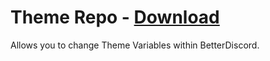 # Theme Repo - [Download](https://betterdiscord.net/ghdl?url=https://raw.githubusercontent.com/mwittrien/BetterDiscordAddons/master/Plugins/ThemeSettings/ThemeSettings.plugin.js)

Allows you to change Theme Variables within BetterDiscord.

